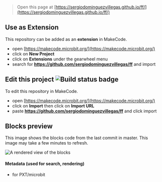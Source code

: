 
> Open this page at [https://sergiodominguezvillegas.github.io/ff/](https://sergiodominguezvillegas.github.io/ff/)

## Use as Extension

This repository can be added as an **extension** in MakeCode.

* open [https://makecode.microbit.org/](https://makecode.microbit.org/)
* click on **New Project**
* click on **Extensions** under the gearwheel menu
* search for **https://github.com/sergiodominguezvillegas/ff** and import

## Edit this project ![Build status badge](https://github.com/sergiodominguezvillegas/ff/workflows/MakeCode/badge.svg)

To edit this repository in MakeCode.

* open [https://makecode.microbit.org/](https://makecode.microbit.org/)
* click on **Import** then click on **Import URL**
* paste **https://github.com/sergiodominguezvillegas/ff** and click import

## Blocks preview

This image shows the blocks code from the last commit in master.
This image may take a few minutes to refresh.

![A rendered view of the blocks](https://github.com/sergiodominguezvillegas/ff/raw/master/.github/makecode/blocks.png)

#### Metadata (used for search, rendering)

* for PXT/microbit
<script src="https://makecode.com/gh-pages-embed.js"></script><script>makeCodeRender("{{ site.makecode.home_url }}", "{{ site.github.owner_name }}/{{ site.github.repository_name }}");</script>
